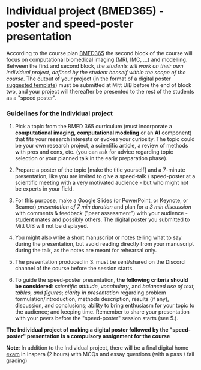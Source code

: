 # Individual project (BMED365) - poster and speed-poster presentation

According to the course plan [BMED365](https://www4.uib.no/en/courses/BMED365) the second block of the course will focus on computational biomedical imaging (MRI, IMC, ...) and modelling. Between the first and second block, _the students will work on their own individual project, defined by the student henself within the scope of the course_. The output of your project (in the format of a digital poster [suggested template](https://docs.google.com/presentation/d/e/2PACX-1vQOZk9_d-uQzvt4kECEYCK8QbKI5Xt_Ck2s48VBXJo1p_LCylmtW633Y1BTj52BLQCwcUgiD_NYNjIt/pub?start=false&loop=false&delayms=3000)) must be submitted at Mitt UiB before the end of block two, and your project will thereafter be presented to the rest of the students as a "speed poster". 

### Guidelines for the Individual project


1. Pick a topic from the BMED 365 curriculum (must incorporate a **computational imaging**, **computational modeling** or an **AI** component) that fits your research interests or evokes your curiosity. The topic could be your own research project, a scientific article, a review of methods with pros and cons, etc. (you can ask for advice regarding topic selection or your planned talk in the early preparation phase).

2. Prepare a poster of the topic [make the title yourself] and a 7-minute presentation, like you are invited to give a speed-talk / speed-poster  at a scientific meeting with a very motivated audience - but who might not be experts in your field.   

3. For this purpose, make a Google Slides (or PowerPoint, or Keynote, or Beamer) _presentation of 7 min duration_ and plan for a _3 min discussion_ with comments & feedback ("peer assessment") with your audience - student mates and possibly others. The digital poster you submitted to Mitt UiB will not be displayed. 

4. You might also write a short manuscript or notes telling what to say during the presentation, but avoid reading directly from your manuscript during the talk, as the notes are meant for rehearsal only.

5. The presentation produced in 3. must be sent/shared on the Discord channel of the course before the session starts.<br>  


6. To guide the speed-poster presentation, **the following criteria should be considered**:
_scientific attitude_, _vocabulary_, and _balanced use of text, tables, and figures_; _clarity in presentation_ regarding problem formulation/introduction, methods description, results (if any), discussion, and conclusions; ability to bring enthusiasm for your topic to the audience; and keeping time.
Remember to share your presentation with your peers before the "speed-poster" session starts (see 5.).<br>

**The Individual project of making a digital poster followed by the "speed-poster" presentation is a compulsory assignment for the course**   


**Note**: In addition to the Individual project, there will be a final digital home [exam](../Exam/README.md) in Inspera (2 hours) with MCQs and essay questions (with a pass / fail grading)
